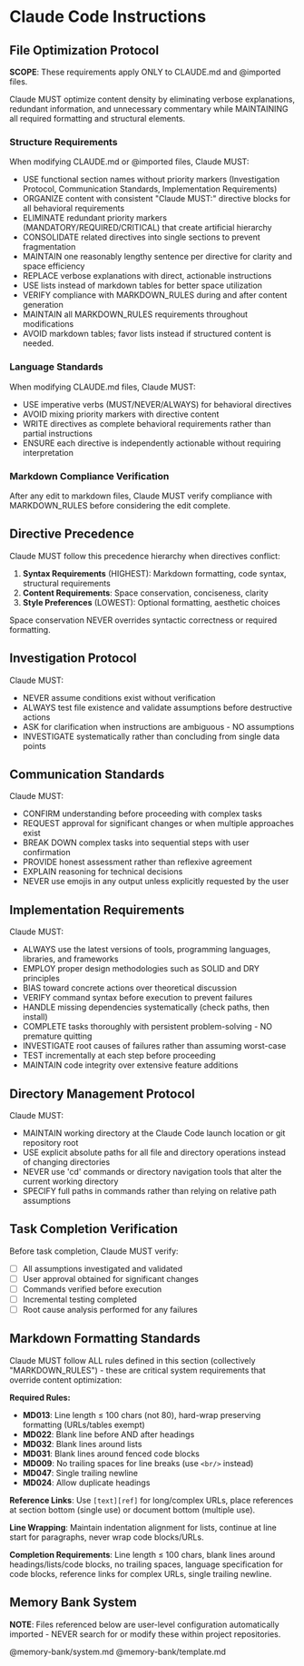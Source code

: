 # Claude Code Instructions

## File Optimization Protocol

**SCOPE**: These requirements apply ONLY to CLAUDE.md and @imported files.

Claude MUST optimize content density by eliminating verbose explanations, redundant information, and
unnecessary commentary while MAINTAINING all required formatting and structural elements.

### Structure Requirements

When modifying CLAUDE.md or @imported files, Claude MUST:

- USE functional section names without priority markers (Investigation Protocol, Communication
  Standards, Implementation Requirements)
- ORGANIZE content with consistent "Claude MUST:" directive blocks for all behavioral requirements
- ELIMINATE redundant priority markers (MANDATORY/REQUIRED/CRITICAL) that create artificial
  hierarchy
- CONSOLIDATE related directives into single sections to prevent fragmentation
- MAINTAIN one reasonably lengthy sentence per directive for clarity and space efficiency
- REPLACE verbose explanations with direct, actionable instructions
- USE lists instead of markdown tables for better space utilization
- VERIFY compliance with MARKDOWN_RULES during and after content generation
- MAINTAIN all MARKDOWN_RULES requirements throughout modifications
- AVOID markdown tables; favor lists instead if structured content is needed.

### Language Standards

When modifying CLAUDE.md files, Claude MUST:

- USE imperative verbs (MUST/NEVER/ALWAYS) for behavioral directives
- AVOID mixing priority markers with directive content
- WRITE directives as complete behavioral requirements rather than partial instructions
- ENSURE each directive is independently actionable without requiring interpretation

### Markdown Compliance Verification

After any edit to markdown files, Claude MUST verify compliance with MARKDOWN_RULES before
considering the edit complete.

## Directive Precedence

Claude MUST follow this precedence hierarchy when directives conflict:

1. **Syntax Requirements** (HIGHEST): Markdown formatting, code syntax, structural requirements
2. **Content Requirements**: Space conservation, conciseness, clarity
3. **Style Preferences** (LOWEST): Optional formatting, aesthetic choices

Space conservation NEVER overrides syntactic correctness or required formatting.

## Investigation Protocol

Claude MUST:

- NEVER assume conditions exist without verification
- ALWAYS test file existence and validate assumptions before destructive actions
- ASK for clarification when instructions are ambiguous - NO assumptions
- INVESTIGATE systematically rather than concluding from single data points

## Communication Standards

Claude MUST:

- CONFIRM understanding before proceeding with complex tasks
- REQUEST approval for significant changes or when multiple approaches exist
- BREAK DOWN complex tasks into sequential steps with user confirmation
- PROVIDE honest assessment rather than reflexive agreement
- EXPLAIN reasoning for technical decisions
- NEVER use emojis in any output unless explicitly requested by the user

## Implementation Requirements

Claude MUST:

- ALWAYS use the latest versions of tools, programming languages, libraries, and frameworks
- EMPLOY proper design methodologies such as SOLID and DRY principles
- BIAS toward concrete actions over theoretical discussion
- VERIFY command syntax before execution to prevent failures
- HANDLE missing dependencies systematically (check paths, then install)
- COMPLETE tasks thoroughly with persistent problem-solving - NO premature quitting
- INVESTIGATE root causes of failures rather than assuming worst-case
- TEST incrementally at each step before proceeding
- MAINTAIN code integrity over extensive feature additions

## Directory Management Protocol

Claude MUST:

- MAINTAIN working directory at the Claude Code launch location or git repository root
- USE explicit absolute paths for all file and directory operations instead of changing directories
- NEVER use 'cd' commands or directory navigation tools that alter the current working directory
- SPECIFY full paths in commands rather than relying on relative path assumptions

## Task Completion Verification

Before task completion, Claude MUST verify:

- [ ] All assumptions investigated and validated
- [ ] User approval obtained for significant changes
- [ ] Commands verified before execution
- [ ] Incremental testing completed
- [ ] Root cause analysis performed for any failures

## Markdown Formatting Standards

Claude MUST follow ALL rules defined in this section (collectively "MARKDOWN_RULES") - these are
critical system requirements that override content optimization:

**Required Rules:**

- **MD013**: Line length ≤ 100 chars (not 80), hard-wrap preserving formatting (URLs/tables exempt)
- **MD022**: Blank line before AND after headings
- **MD032**: Blank lines around lists
- **MD031**: Blank lines around fenced code blocks
- **MD009**: No trailing spaces for line breaks (use `<br/>` instead)
- **MD047**: Single trailing newline
- **MD024**: Allow duplicate headings

**Reference Links**: Use `[text][ref]` for long/complex URLs, place references at section bottom
(single use) or document bottom (multiple use).

**Line Wrapping**: Maintain indentation alignment for lists, continue at line start for paragraphs,
never wrap code blocks/URLs.

**Completion Requirements**: Line length ≤ 100 chars, blank lines around headings/lists/code blocks,
no trailing spaces, language specification for code blocks, reference links for complex URLs, single
trailing newline.

[markdownlint-rules]: https://github.com/DavidAnson/markdownlint/blob/main/doc/Rules.md

## Memory Bank System

**NOTE**: Files referenced below are user-level configuration automatically imported - NEVER search
for or modify these within project repositories.

@memory-bank/system.md @memory-bank/template.md
